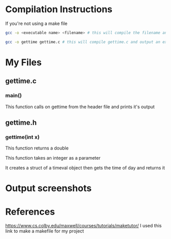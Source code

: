 <!--
NOTES:
This README is an example README for CS332/532 labs. This is a purely minimal example. It's written to emulate pure english representations of a set of documentation. As you start to write more "real world" documentation you will encounter certain standards and manners of writing that this README prepares you for
-->

# Compilation Instructions

If you're not using a make file
```bash
gcc -o <executable name> <filename> # this will compile the filename and return an executable with the executable name

gcc -o gettime gettime.c # this will compile gettime.c and output an executable called gettime
```

# My Files
## gettime.c

### main()

This function calls on gettime from the header file and prints it's output

## gettime.h

### gettime(int x)
This function returns a double

This function takes an integer as a parameter

It creates a struct of a timeval object then gets the time of day and returns it

# Output screenshots
<put your screenshots here>

# References

https://www.cs.colby.edu/maxwell/courses/tutorials/maketutor/
I used this link to make a makefile for my project
